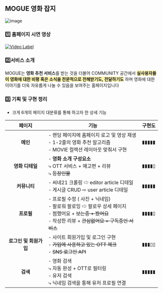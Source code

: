 ## MOGUE 영화 잡지
![image](https://github.com/sojeong025/MOGUE/assets/122499632/06922177-8737-43de-8f85-71cb99472e72)

### 1️⃣ 홈페이지 시연 영상
[![Video Label](http://img.youtube.com/vi/I1Q6UuJgnQ0/0.jpg)](https://youtu.be/I1Q6UuJgnQ0)

### 2️⃣서비스 소개
MOGUE는 <b>영화 추천 서비스</b>를 받는 것을 더불어 COMMUNITY 공간에서 <span style="background-color:#fff5b1"><b>실사용자들이 영화에 대한 비평 혹은 소식을 전문적으로 전해받기도, 전달하기도</b></span> 하며 영화에 대한 이야기를 더욱 자유롭게 나눌 수 있음을 보여주는 홈페이지입니다

### 3️⃣ 기획 및 구현 정리
- 크게 6개의 페이지 대분류를 통해 하고자 한 상세 기능 <br>


|페이지|기능|구현도|
|:------:|-------|-----|
|**메인**| ⁃ 랜딩 페이지에 홈페이지 로고 및 영상 재생<br> ⁃ 1-2줄의 영화 추천 알고리즘<br> ⁃ MOVIE 컬렉션 레이아웃 맞춰서 구현<br>|▮▮▮▮▮|
|**영화 디테일**| ⁃ **영화 소개 구성요소**<br> ⤷ OTT 서비스 + 예고편 + 리뷰<br> ⤷ ~~등장인물~~ |▮▮▮▮▯|
|**커뮤니티**| ⁃ 씨네21 크롤링 ⇨ editor article 디테일<br> ⁃ 게시글 CRUD ⇨ user article 디테일 |▮▮▮▮▮|
|**프로필**| ⁃ 프로필 수정 ( 사진 + 닉네임)<br> ⁃ 팔로워 팔로잉 ⇨ 팔로우 상세 페이지<br> ⁃ 찜했어요 + ~~보는중 + 봤어요~~ <br> ⁃ 작성한 리뷰 + ~~관심없어요 + 구독중인 서비스~~|▮▮▮▮▯|
|**로그인 및 회원가입**| ⁃ 사이트 회원가입 및 로그인 구현<br> ⁃ ~~가입에 사용하고 있는 OTT 체크~~<br> ⁃ ~~SNS 로그인 API~~ |▮▮▮▯▯|
|**검색**|⁃ 영화 검색 <br> ⤷ 자동 완성 + OTT로 필터링<br> ⁃ 유저 검색<br> ⤷ 닉네임 검색을 통해 유저 프로필 연결 |▮▮▮▮▮|
